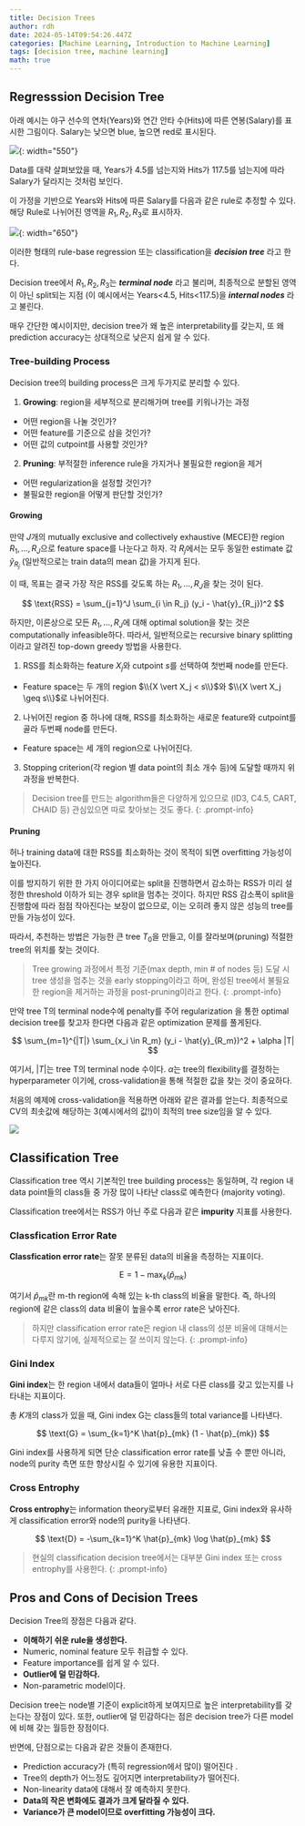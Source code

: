 ```yaml
---
title: Decision Trees
author: rdh
date: 2024-05-14T09:54:26.447Z
categories: [Machine Learning, Introduction to Machine Learning]
tags: [decision tree, machine learning]
math: true
---
```

## Regresssion Decision Tree
아래 예시는 야구 선수의 연차(Years)와 연간 안타 수(Hits)에 따른 연봉(Salary)를 표시한 그림이다. Salary는 낮으면 blue, 높으면 red로 표시된다.

![](/assets/img/decision-tree-01.png){: width="550"}

Data를 대략 살펴보았을 때, Years가 4.5를 넘는지와 Hits가 117.5를 넘는지에 따라 Salary가 달라지는 것처럼 보인다.

이 가정을 기반으로 Years와 Hits에 따른 Salary를 다음과 같은 rule로 추정할 수 있다. 해당 Rule로 나뉘어진 영역을 $R_1, R_2, R_3$로 표시하자.

![](/assets/img/decision-tree-02.png){: width="650"}

이러한 형태의 rule-base regression 또는 classification을 ***decision tree*** 라고 한다.

Decision tree에서 $R_1, R_2, R_3$는 ***terminal node*** 라고 불리며, 최종적으로 분할된 영역이 아닌 split되는 지점 (이 예시에서는 Years<4.5, Hits<117.5)을 ***internal nodes*** 라고 불린다.

매우 간단한 예시이지만, decision tree가 왜 높은 interpretability를 갖는지, 또 왜 prediction accuracy는 상대적으로 낮은지 쉽게 알 수 있다.

### Tree-building Process
Decision tree의 building process은 크게 두가지로 분리할 수 있다.

1. **Growing**: region을 세부적으로 분리해가며 tree를 키워나가는 과정
  * 어떤 region을 나눌 것인가?
  * 어떤 feature를 기준으로 삼을 것인가?
  * 어떤 값의 cutpoint를 사용할 것인가?
2. **Pruning**: 부적절한 inference rule을 가지거나 불필요한 region을 제거
  * 어떤 regularization을 설정할 것인가?
  * 불필요한 region을 어떻게 판단할 것인가?

#### Growing
만약 $J$개의 mutually exclusive and collectively exhaustive (MECE)한 region $R_1, \dots, R_J$으로 feature space를 나눈다고 하자. 각 $R_j$에서는 모두 동일한 estimate 값 $\hat{y}_{R_j}$ (일반적으로는 train data의 mean 값)을 가지게 된다.

이 때, 목표는 결국 가장 작은 RSS를 갖도록 하는 $R_1, \dots, R_J$을 찾는 것이 된다.

$$
\text{RSS} = \sum_{j=1}^J \sum_{i \in R_j} (y_i - \hat{y}_{R_j})^2
$$

하지만, 이론상으로 모든 $R_1, \dots, R_J$에 대해 optimal solution을 찾는 것은 computationally infeasible하다. 따라서, 일반적으로는 recursive binary splitting이라고 알려진 top-down greedy 방법을 사용한다. 

1. RSS를 최소화하는 feature $X_j$와 cutpoint $s$를 선택하여 첫번째 node를 만든다.
  * Feature space는 두 개의 region $\\{X \vert X_j < s\\}$와 $\\{X \vert X_j \geq s\\}$로 나뉘어진다.
2. 나뉘어진 region 중 하나에 대해, RSS를 최소화하는 새로운 feature와 cutpoint를 골라 두번째 node를 만든다.
  * Feature space는 세 개의 region으로 나뉘어진다.
3. Stopping criterion(각 region 별 data point의 최소 개수 등)에 도달할 때까지 위 과정을 반복한다.

> Decision tree를 만드는 algorithm들은 다양하게 있으므로 (ID3, C4.5, CART, CHAID 등) 관심있으면 따로 찾아보는 것도 좋다.
{: .prompt-info}

#### Pruning
허나 training data에 대한 RSS를 최소화하는 것이 목적이 되면 overfitting 가능성이 높아진다.

이를 방지하기 위한 한 가지 아이디어로는 split을 진행하면서 감소하는 RSS가 미리 설정한 threshold 이하가 되는 경우 split을 멈추는 것이다. 하지만 RSS 감소폭이 split을 진행함에 따라 점점 작아진다는 보장이 없으므로, 이는 오히려 좋지 않은 성능의 tree를 만들 가능성이 있다.

따라서, 추천하는 방법은 가능한 큰 tree $T_0$을 만들고, 이를 잘라보며(pruning) 적절한 tree의 위치를 찾는 것이다.

> Tree growing 과정에서 특정 기준(max depth, min # of nodes 등) 도달 시 tree 생성을 멈추는 것을 early stopping이라고 하며, 완성된 tree에서 불필요한 region을 제거하는 과정을 post-pruning이라고 한다.
{: .prompt-info}

만약 tree T의 terminal node수에 penalty를 주어 regularization 을 통한 optimal decision tree를 찾고자 한다면 다음과 같은 optimization 문제를 풀게된다.

$$
\sum_{m=1}^{|T|} \sum_{x_i \in R_m} (y_i - \hat{y}_{R_m})^2 + \alpha |T|
$$

여기서, $\vert T \vert$는 tree T의 terminal node 수이다. $\alpha$는 tree의 flexibility를 결정하는 hyperparameter 이기에, cross-validation을 통해 적절한 값을 찾는 것이 중요하다.

처음의 예제에 cross-validation을 적용하면 아래와 같은 결과를 얻는다. 최종적으로 CV의 최솟값에 해당하는 3(예시에서의 값!)이 최적의 tree size임을 알 수 있다.

![](/assets/img/decision-tree-03.png)

## Classification Tree
Classification tree 역시 기본적인 tree building process는 동일하며, 각 region 내 data point들의 class들 중 가장 많이 나타난 class로 예측한다 (majority voting).

Classification tree에서는 RSS가 아닌 주로 다음과 같은 **impurity** 지표를 사용한다.

### Classfication Error Rate
**Classfication error rate**는 잘못 분류된 data의 비율을 측정하는 지표이다.

$$
\text{E} = 1 - \max_k (\hat{p}_{mk})
$$

여기서 $\hat{p}_{mk}$란 m-th region에 속해 있는 k-th class의 비율을 말한다. 즉, 하나의 region에 같은 class의 data 비율이 높을수록 error rate은 낮아진다.

> 하지만 classification error rate은 region 내 class의 성분 비율에 대해서는 다루지 않기에, 실제적으로는 잘 쓰이지 않는다.
{: .prompt-info}

### Gini Index
**Gini index**는 한 region 내에서 data들이 얼마나 서로 다른 class를 갖고 있는지를 나타내는 지표이다.

총 $K$개의 class가 있을 때, Gini index G는 class들의 total variance를 나타낸다.

$$
\text{G} = \sum_{k=1}^K \hat{p}_{mk} (1 - \hat{p}_{mk})
$$

Gini index를 사용하게 되면 단순 classification error rate를 낮출 수 뿐만 아니라, node의 purity 측면 또한 향상시킬 수 있기에 유용한 지표이다.

### Cross Entrophy
**Cross entrophy**는 information theory로부터 유래한 지표로, Gini index와 유사하게 classification error와 node의 purity을 나타낸다.

$$
\text{D} = -\sum_{k=1}^K \hat{p}_{mk} \log \hat{p}_{mk}
$$

> 현실의 classification decision tree에서는 대부분 Gini index 또는 cross entrophy를 사용한다.
{: .prompt-info}

## Pros and Cons of Decision Trees
Decision Tree의 장점은 다음과 같다.
* **이해하기 쉬운 rule을 생성한다.**
* Numeric, nominal feature 모두 취급할 수 있다.
* Feature importance를 쉽게 알 수 있다.
* **Outlier에 덜 민감하다.**
* Non-parametric model이다.

Decision tree는 node별 기준이 explicit하게 보여지므로 높은 interpretability를 갖는다는 장점이 있다. 또한, outlier에 덜 민감하다는 점은 decision tree가 다른 model에 비해 갖는 월등한 장점이다.

반면에, 단점으로는 다음과 같은 것들이 존재한다.
* Prediction accuracy가 (특히 regression에서 많이) 떨어진다 .
* Tree의 depth가 어느정도 깊어지면 interpretability가 떨어진다.
* Non-linearity data에 대해서 잘 예측하지 못한다.
* **Data의 작은 변화에도 결과가 크게 달라질 수 있다.**
* **Variance가 큰 model이므로 overfitting 가능성이 크다.**